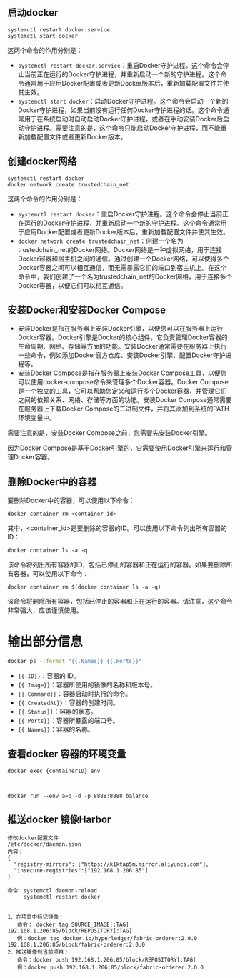 ## 启动docker

```
systemctl restart docker.service 
systemctl start docker
```

这两个命令的作用分别是：

- `systemctl restart docker.service`：重启Docker守护进程。这个命令会停止当前正在运行的Docker守护进程，并重新启动一个新的守护进程。这个命令通常用于应用Docker配置或者更新Docker版本后，重新加载配置文件并使其生效。
- `systemctl start docker`：启动Docker守护进程。这个命令会启动一个新的Docker守护进程，如果当前没有运行任何Docker守护进程的话。这个命令通常用于在系统启动时自动启动Docker守护进程，或者在手动安装Docker后启动守护进程。需要注意的是，这个命令只能启动Docker守护进程，而不能重新加载配置文件或者更新Docker版本。

## 创建docker网络

```
systemctl restart docker
docker network create trustedchain_net
```

这两个命令的作用分别是：

- `systemctl restart docker`：重启Docker守护进程。这个命令会停止当前正在运行的Docker守护进程，并重新启动一个新的守护进程。这个命令通常用于应用Docker配置或者更新Docker版本后，重新加载配置文件并使其生效。
- `docker network create trustedchain_net`：创建一个名为trustedchain_net的Docker网络。Docker网络是一种虚拟网络，用于连接Docker容器和宿主机之间的通信。通过创建一个Docker网络，可以使得多个Docker容器之间可以相互通信，而无需暴露它们的端口到宿主机上。在这个命令中，我们创建了一个名为trustedchain_net的Docker网络，用于连接多个Docker容器，以便它们可以相互通信。

## 安装Docker和安装Docker Compose

- 安装Docker是指在服务器上安装Docker引擎，以便您可以在服务器上运行Docker容器。Docker引擎是Docker的核心组件，它负责管理Docker容器的生命周期、网络、存储等方面的功能。安装Docker通常需要在服务器上执行一些命令，例如添加Docker官方仓库、安装Docker引擎、配置Docker守护进程等。
- 安装Docker Compose是指在服务器上安装Docker Compose工具，以便您可以使用docker-compose命令来管理多个Docker容器。Docker Compose是一个独立的工具，它可以帮助您定义和运行多个Docker容器，并管理它们之间的依赖关系、网络、存储等方面的功能。安装Docker Compose通常需要在服务器上下载Docker Compose的二进制文件，并将其添加到系统的PATH环境变量中。

需要注意的是，安装Docker Compose之前，您需要先安装Docker引擎。

因为Docker Compose是基于Docker引擎的，它需要使用Docker引擎来运行和管理Docker容器。

## 删除Docker中的容器

要删除Docker中的容器，可以使用以下命令：

```
docker container rm <container_id>
```

其中，<container_id>是要删除的容器的ID。可以使用以下命令列出所有容器的ID：

```
docker container ls -a -q
```

该命令将列出所有容器的ID，包括已停止的容器和正在运行的容器。如果要删除所有容器，可以使用以下命令：

```
docker container rm $(docker container ls -a -q)
```

该命令将删除所有容器，包括已停止的容器和正在运行的容器。请注意，这个命令非常强大，应该谨慎使用。

# 输出部分信息

```sh
docker ps --format "{{.Names}} {{.Ports}}"
```

- `{{.ID}}`：容器的 ID。
- `{{.Image}}`：容器所使用的镜像的名称和版本号。
- `{{.Command}}`：容器启动时执行的命令。
- `{{.CreatedAt}}`：容器的创建时间。
- `{{.Status}}`：容器的状态。
- `{{.Ports}}`：容器所暴露的端口号。
- `{{.Names}}`：容器的名称。


## 查看docker 容器的环境变量

```shell
docker exec {containerID} env



docker run --env a=b -d -p 8888:8888 balance
```

## 推送docker 镜像Harbor

```shell
修改docker配置文件
/etc/docker/daemon.json
内容：
{
  "registry-mirrors": ["https://k1ktap5m.mirror.aliyuncs.com"],
  "insecure-registries":["192.168.1.206:85"]
}

命令：systemctl daemon-reload
     systemctl restart docker


1、在项目中标记镜像：
   命令： docker tag SOURCE_IMAGE[:TAG] 192.168.1.206:85/block/REPOSITORY[:TAG]
   例：docker tag docker.io/hyperledger/fabric-orderer:2.0.0  192.168.1.206:85/block/fabric-orderer:2.0.0
2、推送镜像到当前项目：
   命令：docker push 192.168.1.206:85/block/REPOSITORY[:TAG]
   例：docker push 192.168.1.206:85/block/fabric-orderer:2.0.0
   

```

